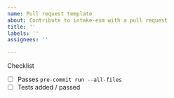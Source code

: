 ```yaml
---
name: Pull request template
about: Contribute to intake-esm with a pull request
title: ''
labels: ''
assignees: ''

---
```


<!--
Thanks for submitting a PR, your contribution is really appreciated!
Below are a few things we ask you kindly to self-check before getting a review. Remove checks that are not relevant.
-->

Checklist

- [ ] Passes `pre-commit run --all-files`
- [ ] Tests added / passed

<!--
Please note any issues this fixes using [closing keywords]( https://help.github.com/articles/closing-issues-using-keywords/ ):
-->

<!--
Please add any other relevant info below:
-->
